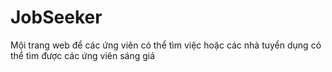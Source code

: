# JobSeeker
Mội trang web để các ứng viên có thể tìm việc hoặc các nhà tuyển dụng có thể tìm được các ứng viên sáng giá 
